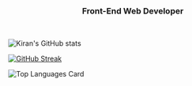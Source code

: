 
<h3 align="center">Front-End Web Developer</h3><br>


![Kiran's GitHub stats](https://github-readme-stats.vercel.app/api?username=AKiranB&theme=graywhite&show_icons=true&count_private=true)

[![GitHub Streak](https://github-readme-streak-stats.herokuapp.com/?user=AKiranB&theme=graywhite)](https://git.io/streak-stats)
  
![Top Languages Card](https://github-readme-stats.vercel.app/api/top-langs/?username=AKiranB&theme=graywhite&layout=compact&langs_count=10)
